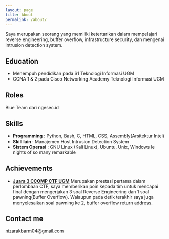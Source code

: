 ```yaml
---
layout: page
title: About
permalink: /about/
---
```


Saya merupakan seorang yang memiliki ketertarikan dalam mempelajari reverse engineering, buffer overflow, infrastructure security, dan mengenai intrusion detection system.


## Education

* Menempuh pendidikan pada S1 Teknologi Informasi UGM
* CCNA 1 & 2 pada Cisco Networking Academy Teknologi Informasi UGM


## Roles

Blue Team dari ngesec.id

## Skills

* **Programming** : Python, Bash, C, HTML, CSS, Assembly(Arsitektur Intel)
* **Skill lain** : Manajemen Host Intrusion Detection System
* **Sistem Operasi** : GNU Linux (Kali Linux), Ubuntu, Unix, Windows
le nights of so many remarkable

## Achievements


* [**Juara 3 CCOMP CTF UGM**](#)
    Merupakan prestasi pertama dalam perlombaan CTF, saya memberikan poin kepada tim untuk mencapai final dengan mengerjakan 3 soal Reverse Engineering dan 1 soal pawning(Buffer Overflow). Walaupun pada detik terakhir saya juga menyelesaikan soal pawning ke 2, buffer overflow return address.

## Contact me

[nizarakbarm04@gmail.com](mailto:nizarakbarm04@gmail.com)
